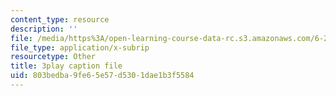 ```yaml
---
content_type: resource
description: ''
file: /media/https%3A/open-learning-course-data-rc.s3.amazonaws.com/6-262-discrete-stochastic-processes-spring-2011/803bedba9fe65e57d5301dae1b3f5584_pY9ol9So2Yw.srt
file_type: application/x-subrip
resourcetype: Other
title: 3play caption file
uid: 803bedba-9fe6-5e57-d530-1dae1b3f5584
---
```

